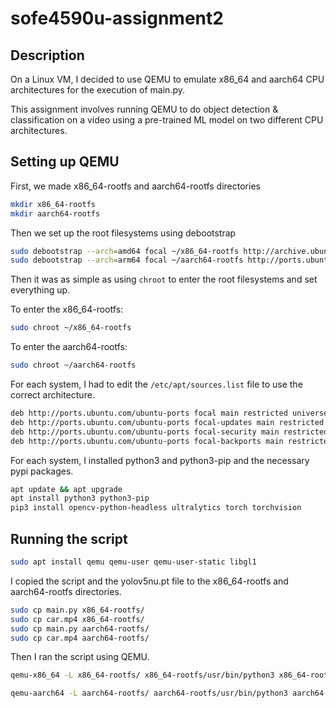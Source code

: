 # sofe4590u-assignment2

## Description

On a Linux VM, I decided to use QEMU to emulate x86_64 and aarch64 CPU architectures for the execution of main.py.

This assignment involves running QEMU to do object detection & classification on a video using a pre-trained ML model on two different CPU architectures.

## Setting up QEMU

First, we made x86_64-rootfs and aarch64-rootfs directories

```bash
mkdir x86_64-rootfs
mkdir aarch64-rootfs
```

Then we set up the root filesystems using debootstrap

```bash
sudo debootstrap --arch=amd64 focal ~/x86_64-rootfs http://archive.ubuntu.com/ubuntu/
sudo debootstrap --arch=arm64 focal ~/aarch64-rootfs http://ports.ubuntu.com/
```

Then it was as simple as using `chroot` to enter the root filesystems and set everything up.

To enter the x86_64-rootfs:

```bash
sudo chroot ~/x86_64-rootfs
```

To enter the aarch64-rootfs:

```bash
sudo chroot ~/aarch64-rootfs
```

For each system, I had to edit the `/etc/apt/sources.list` file to use the correct architecture.

```bash
deb http://ports.ubuntu.com/ubuntu-ports focal main restricted universe multiverse
deb http://ports.ubuntu.com/ubuntu-ports focal-updates main restricted universe multiverse
deb http://ports.ubuntu.com/ubuntu-ports focal-security main restricted universe multiverse
deb http://ports.ubuntu.com/ubuntu-ports focal-backports main restricted universe multiverse
```

For each system, I installed python3 and python3-pip and the necessary pypi packages.

```bash
apt update && apt upgrade
apt install python3 python3-pip
pip3 install opencv-python-headless ultralytics torch torchvision
```

## Running the script

```bash
sudo apt install qemu qemu-user qemu-user-static libgl1
```

I copied the script and the yolov5nu.pt file to the x86_64-rootfs and aarch64-rootfs directories.

```bash
sudo cp main.py x86_64-rootfs/
sudo cp car.mp4 x86_64-rootfs/
sudo cp main.py aarch64-rootfs/
sudo cp car.mp4 aarch64-rootfs/
```

Then I ran the script using QEMU.

```bash
qemu-x86_64 -L x86_64-rootfs/ x86_64-rootfs/usr/bin/python3 x86_64-rootfs/main.py
```

```bash
qemu-aarch64 -L aarch64-rootfs/ aarch64-rootfs/usr/bin/python3 aarch64-rootfs/main.py
```
